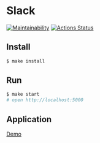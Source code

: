 # Slack
[![Maintainability](https://api.codeclimate.com/v1/badges/652785bfca16aa1eeabd/maintainability)](https://codeclimate.com/github/rustamyusupov/frontend-project-lvl4/maintainability)
[![Actions Status](https://github.com/rustamyusupov/frontend-project-lvl4/workflows/hexlet-check/badge.svg)](https://github.com/rustamyusupov/frontend-project-lvl4/actions)

## Install
```sh
$ make install
```

## Run
```sh
$ make start
# open http://localhost:5000
```

## Application
[Demo](https://slk-app.herokuapp.com/)